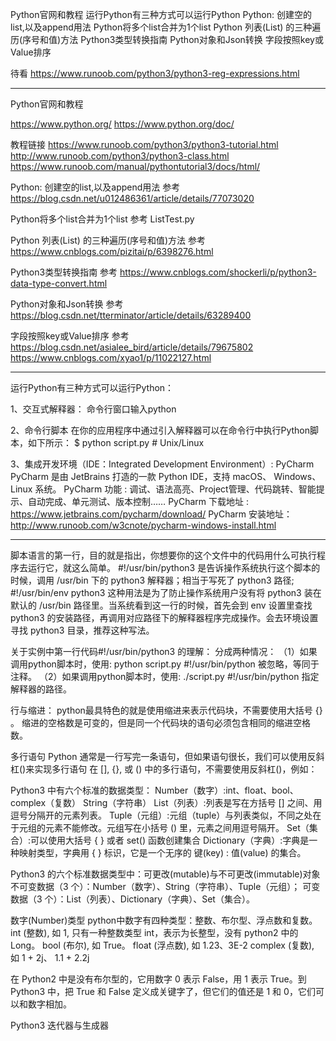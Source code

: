 Python官网和教程
运行Python有三种方式可以运行Python
Python: 创建空的list,以及append用法
Python将多个list合并为1个list
Python 列表(List) 的三种遍历(序号和值)方法
Python3类型转换指南
Python对象和Json转换
字段按照key或Value排序


待看
https://www.runoob.com/python3/python3-reg-expressions.html



---------------------------------------------------------------------------------------------------------------------
Python官网和教程

https://www.python.org/
https://www.python.org/doc/


教程链接
https://www.runoob.com/python3/python3-tutorial.html
http://www.runoob.com/python3/python3-class.html
https://www.runoob.com/manual/pythontutorial3/docs/html/

Python: 创建空的list,以及append用法
参考
https://blog.csdn.net/u012486361/article/details/77073020

Python将多个list合并为1个list
参考
ListTest.py

Python 列表(List) 的三种遍历(序号和值)方法
参考
https://www.cnblogs.com/pizitai/p/6398276.html

Python3类型转换指南
参考
https://www.cnblogs.com/shockerli/p/python3-data-type-convert.html

Python对象和Json转换
参考
https://blog.csdn.net/tterminator/article/details/63289400


字段按照key或Value排序
参考
https://blog.csdn.net/asialee_bird/article/details/79675802
https://www.cnblogs.com/xyao1/p/11022127.html



---------------------------------------------------------------------------------------------------------------------
运行Python有三种方式可以运行Python：

1、交互式解释器：
命令行窗口输入python

2、命令行脚本
在你的应用程序中通过引入解释器可以在命令行中执行Python脚本，如下所示：
$ python script.py # Unix/Linux

3、集成开发环境（IDE：Integrated Development Environment）: PyCharm
PyCharm 是由 JetBrains 打造的一款 Python IDE，支持 macOS、 Windows、 Linux 系统。
PyCharm 功能 : 调试、语法高亮、Project管理、代码跳转、智能提示、自动完成、单元测试、版本控制……
PyCharm 下载地址 : https://www.jetbrains.com/pycharm/download/
PyCharm 安装地址：http://www.runoob.com/w3cnote/pycharm-windows-install.html

---------------------------------------------------------------------------------------------------------------------

脚本语言的第一行，目的就是指出，你想要你的这个文件中的代码用什么可执行程序去运行它，就这么简单。
#!/usr/bin/python3 是告诉操作系统执行这个脚本的时候，调用 /usr/bin 下的 python3 解释器；相当于写死了 python3 路径;
#!/usr/bin/env python3 这种用法是为了防止操作系统用户没有将 python3 装在默认的 /usr/bin 路径里。当系统看到这一行的时候，首先会到 env 设置里查找 python3 的安装路径，再调用对应路径下的解释器程序完成操作。会去环境设置寻找 python3 目录，推荐这种写法。

关于实例中第一行代码#!/usr/bin/python3 的理解：
分成两种情况：
（1）如果调用python脚本时，使用:
python script.py
#!/usr/bin/python 被忽略，等同于注释。
（2）如果调用python脚本时，使用:
./script.py
#!/usr/bin/python 指定解释器的路径。

行与缩进：
python最具特色的就是使用缩进来表示代码块，不需要使用大括号 {} 。
缩进的空格数是可变的，但是同一个代码块的语句必须包含相同的缩进空格数。

多行语句
Python 通常是一行写完一条语句，但如果语句很长，我们可以使用反斜杠(\)来实现多行语句
在 [], {}, 或 () 中的多行语句，不需要使用反斜杠(\)，例如：


Python3 中有六个标准的数据类型：
Number（数字）:int、float、bool、complex（复数）
String（字符串）
List（列表）:列表是写在方括号 [] 之间、用逗号分隔开的元素列表。
Tuple（元组）:元组（tuple）与列表类似，不同之处在于元组的元素不能修改。元组写在小括号 () 里，元素之间用逗号隔开。
Set（集合）:可以使用大括号 { } 或者 set() 函数创建集合
Dictionary（字典）:字典是一种映射类型，字典用 { } 标识，它是一个无序的 键(key) : 值(value) 的集合。

Python3 的六个标准数据类型中：可更改(mutable)与不可更改(immutable)对象
不可变数据（3 个）：Number（数字）、String（字符串）、Tuple（元组）；
可变数据（3 个）：List（列表）、Dictionary（字典）、Set（集合）。

数字(Number)类型
python中数字有四种类型：整数、布尔型、浮点数和复数。
int (整数), 如 1, 只有一种整数类型 int，表示为长整型，没有 python2 中的 Long。
bool (布尔), 如 True。
float (浮点数), 如 1.23、3E-2
complex (复数), 如 1 + 2j、 1.1 + 2.2j

在 Python2 中是没有布尔型的，它用数字 0 表示 False，用 1 表示 True。到 Python3 中，把 True 和 False 定义成关键字了，但它们的值还是 1 和 0，它们可以和数字相加。



Python3 迭代器与生成器


